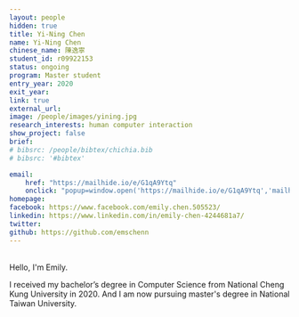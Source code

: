 ```yaml
---
layout: people
hidden: true
title: Yi-Ning Chen
name: Yi-Ning Chen
chinese_name: 陳逸寧
student_id: r09922153
status: ongoing
program: Master student
entry_year: 2020
exit_year:
link: true
external_url:
image: /people/images/yining.jpg
research_interests: human computer interaction
show_project: false
brief:
# bibsrc: /people/bibtex/chichia.bib
# bibsrc: '#bibtex'

email: 
    href: "https://mailhide.io/e/G1qA9Ytq" 
    onclick: "popup=window.open('https://mailhide.io/e/G1qA9Ytq','mailhidepopup','width=580,height=635'); return false;"
homepage:
facebook: https://www.facebook.com/emily.chen.505523/
linkedin: https://www.linkedin.com/in/emily-chen-4244681a7/
twitter:
github: https://github.com/emschenn
---
```


<br />
Hello, I'm Emily.

I received my bachelor’s degree in Computer Science from National Cheng Kung University in 2020. And I am now pursuing master's degree in National Taiwan University.
